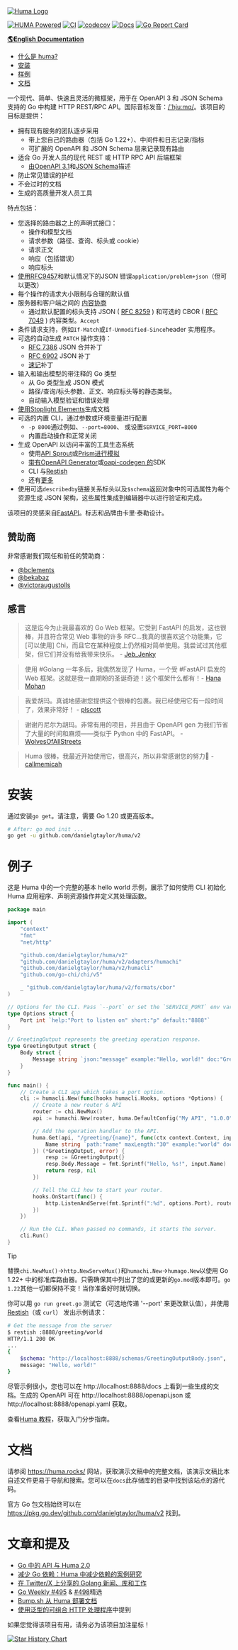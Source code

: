 <a href="#">
	<picture>
		<source media="(prefers-color-scheme: dark)" srcset="https://huma.rocks/huma-dark.png" />
		<source media="(prefers-color-scheme: light)" srcset="https://huma.rocks/huma.png" />
		<img alt="Huma Logo" src="https://huma.rocks/huma.png" />
	</picture>
</a>

[![HUMA Powered](https://img.shields.io/badge/Powered%20By-HUMA-f40273)](https://huma.rocks/) [![CI](https://github.com/danielgtaylor/huma/workflows/CI/badge.svg?branch=main)](https://github.com/danielgtaylor/huma/actions?query=workflow%3ACI+branch%3Amain++) [![codecov](https://codecov.io/gh/danielgtaylor/huma/branch/main/graph/badge.svg)](https://codecov.io/gh/danielgtaylor/huma) [![Docs](https://godoc.org/github.com/danielgtaylor/huma/v2?status.svg)](https://pkg.go.dev/github.com/danielgtaylor/huma/v2?tab=doc) [![Go Report Card](https://goreportcard.com/badge/github.com/danielgtaylor/huma/v2)](https://goreportcard.com/report/github.com/danielgtaylor/huma/v2)

[**🌎English Documentation**](./README.md)

- [什么是 huma?](#intro)
- [安装](#install)
- [样例](#example)
- [文档](#documentation)

<a name="intro"></a>
一个现代、简单、快速且灵活的微框架，用于在 OpenAPI 3 和 JSON Schema 支持的 Go 中构建 HTTP REST/RPC API。国际音标发音：[/'hjuːmɑ/](https://en.wiktionary.org/wiki/Wiktionary:International_Phonetic_Alphabet)。该项目的目标是提供：

- 拥有现有服务的团队逐步采用
  - 带上您自己的路由器（包括 Go 1.22+）、中间件和日志记录/指标
  - 可扩展的 OpenAPI 和 JSON Schema 层来记录现有路由
- 适合 Go 开发人员的现代 REST 或 HTTP RPC API 后端框架
  - [由OpenAPI 3.1](https://github.com/OAI/OpenAPI-Specification/blob/master/versions/3.1.0.md)和[JSON Schema](https://json-schema.org/)描述
- 防止常见错误的护栏
- 不会过时的文档
- 生成的高质量开发人员工具

特点包括：

- 您选择的路由器之上的声明式接口：
  - 操作和模型文档
  - 请求参数（路径、查询、标头或 cookie）
  - 请求正文
  - 响应（包括错误）
  - 响应标头
- [使用RFC9457](https://datatracker.ietf.org/doc/html/rfc9457)和默认情况下的JSON 错误`application/problem+json`（但可以更改）
- 每个操作的请求大小限制与合理的默认值
- 服务器和客户端之间的 [内容协商](https://developer.mozilla.org/en-US/docs/Web/HTTP/Content_negotiation)
  - 通过默认配置的标头支持 JSON ( [RFC 8259](https://tools.ietf.org/html/rfc8259) ) 和可选的 CBOR ( [RFC 7049](https://tools.ietf.org/html/rfc7049) ) 内容类型。`Accept`
- 条件请求支持，例如`If-Match`或`If-Unmodified-Since`header 实用程序。
- 可选的自动生成 `PATCH` 操作支持：
  - [RFC 7386](https://www.rfc-editor.org/rfc/rfc7386) JSON 合并补丁
  - [RFC 6902](https://www.rfc-editor.org/rfc/rfc6902) JSON 补丁
  - [速记](https://github.com/danielgtaylor/shorthand)补丁
- 输入和输出模型的带注释的 Go 类型
  - 从 Go 类型生成 JSON 模式
  - 路径/查询/标头参数、正文、响应标头等的静态类型。
  - 自动输入模型验证和错误处理
- [使用Stoplight Elements](https://stoplight.io/open-source/elements)生成文档
- 可选的内置 CLI，通过参数或环境变量进行配置
  - `-p 8000`通过例如、`--port=8000`、 或设置`SERVICE_PORT=8000`
  - 内置启动操作和正常关闭
- 生成 OpenAPI 以访问丰富的工具生态系统
  - 使用[API Sprout](https://github.com/danielgtaylor/apisprout)或[Prism进行模拟](https://stoplight.io/open-source/prism)
  - [带有OpenAPI Generator](https://github.com/OpenAPITools/openapi-generator)或[oapi-codegen 的](https://github.com/deepmap/oapi-codegen)SDK
  - CLI 与[Restish](https://rest.sh/)
  - 还有[更多](https://openapi.tools/) 
- 使用可选`describedby`链接关系标头以及`$schema`返回对象中的可选属性为每个资源生成 JSON 架构，这些属性集成到编辑器中以进行验证和完成。

该项目的灵感来自[FastAPI](https://fastapi.tiangolo.com/)。标志和品牌由卡里·泰勒设计。

## 赞助商

非常感谢我们现任和前任的赞助商：

- [@bclements](https://github.com/bclements)
- [@bekabaz](https://github.com/bekabaz)
- [@victoraugustolls](https://github.com/victoraugustolls)

## 感言

> 这是迄今为止我最喜欢的 Go Web 框架。它受到 FastAPI 的启发，这也很棒，并且符合常见 Web 事物的许多 RFC...我真的很喜欢这个功能集，它[可以使用] Chi，而且它在某种程度上仍然相对简单使用。我尝试过其他框架，但它们并没有给我带来快乐。 - [Jeb_Jenky](https://www.reddit.com/r/golang/comments/zhitcg/comment/izmg6vk/?utm_source=reddit&utm_medium=web2x&context=3)

> 使用 #Golang 一年多后，我偶然发现了 Huma，一个受 #FastAPI 启发的 Web 框架。这就是我一直期盼的圣诞奇迹！这个框架什么都有！- [Hana Mohan](https://twitter.com/unamashana/status/1733088066053583197)

> 我爱胡玛。真诚地感谢您提供这个很棒的包裹。我已经使用它有一段时间了，效果非常好！ - [plscott](https://www.reddit.com/r/golang/comments/1aoshey/comment/kq6hcpd/?utm_source=reddit&utm_medium=web2x&context=3)

> 谢谢丹尼尔为胡玛。非常有用的项目，并且由于 OpenAPI gen 为我们节省了大量的时间和麻烦——类似于 Python 中的 FastAPI。 - [WolvesOfAllStreets](https://www.reddit.com/r/golang/comments/1aqj99d/comment/kqfqcml/?utm_source=reddit&utm_medium=web2x&context=3)

> Huma 很棒，我最近开始使用它，很高兴，所以非常感谢您的努力🙏  - [callmemicah](https://www.reddit.com/r/golang/comments/1b32ts4/comment/ksvr9h7/?utm_source=reddit&utm_medium=web2x&context=3)

# 安装

通过安装`go get`。请注意，需要 Go 1.20 或更高版本。

```sh
# After: go mod init ...
go get -u github.com/danielgtaylor/huma/v2
```

# 例子

这是 Huma 中的一个完整的基本 hello world 示例，展示了如何使用 CLI 初始化 Huma 应用程序、声明资源操作并定义其处理函数。

```go
package main

import (
	"context"
	"fmt"
	"net/http"

	"github.com/danielgtaylor/huma/v2"
	"github.com/danielgtaylor/huma/v2/adapters/humachi"
	"github.com/danielgtaylor/huma/v2/humacli"
	"github.com/go-chi/chi/v5"

	_ "github.com/danielgtaylor/huma/v2/formats/cbor"
)

// Options for the CLI. Pass `--port` or set the `SERVICE_PORT` env var.
type Options struct {
	Port int `help:"Port to listen on" short:"p" default:"8888"`
}

// GreetingOutput represents the greeting operation response.
type GreetingOutput struct {
	Body struct {
		Message string `json:"message" example:"Hello, world!" doc:"Greeting message"`
	}
}

func main() {
	// Create a CLI app which takes a port option.
	cli := humacli.New(func(hooks humacli.Hooks, options *Options) {
		// Create a new router & API
		router := chi.NewMux()
		api := humachi.New(router, huma.DefaultConfig("My API", "1.0.0"))

		// Add the operation handler to the API.
		huma.Get(api, "/greeting/{name}", func(ctx context.Context, input *struct{
			Name string `path:"name" maxLength:"30" example:"world" doc:"Name to greet"`
		}) (*GreetingOutput, error) {
			resp := &GreetingOutput{}
			resp.Body.Message = fmt.Sprintf("Hello, %s!", input.Name)
			return resp, nil
		})

		// Tell the CLI how to start your router.
		hooks.OnStart(func() {
			http.ListenAndServe(fmt.Sprintf(":%d", options.Port), router)
		})
	})

	// Run the CLI. When passed no commands, it starts the server.
	cli.Run()
}
```

> [!TIP]
> 替换`chi.NewMux()`→`http.NewServeMux()`和`humachi.New`→`humago.New`以使用 Go 1.22+ 中的标准库路由器。只需确保其中列出了您的或更新的`go.mod`版本即可。`go 1.22`其他一切都保持不变！当你准备好时就切换。

你可以用 `go run greet.go` 测试它（可选地传递 '--port' 来更改默认值），并使用 [Restish](https://rest.sh/)（或 `curl`） 发出示例请求：

```sh
# Get the message from the server
$ restish :8888/greeting/world
HTTP/1.1 200 OK
...
{
	$schema: "http://localhost:8888/schemas/GreetingOutputBody.json",
	message: "Hello, world!"
}
```

尽管示例很小，您也可以在 http://localhost:8888/docs 上看到一些生成的文档。生成的 OpenAPI 可在 http://localhost:8888/openapi.json 或 http://localhost:8888/openapi.yaml 获取。

查看[Huma 教程](https://huma.rocks/tutorial/installation/)，获取入门分步指南。

# 文档

请参阅 https://huma.rocks/ 网站，获取演示文稿中的完整文档，该演示文稿比本自述文件更易于导航和搜索。您可以在`docs`此存储库的目录中找到该站点的源代码。

官方 Go 包文档始终可以在 https://pkg.go.dev/github.com/danielgtaylor/huma/v2 找到。

# 文章和提及

- [Go 中的 API 与 Huma 2.0](https://dgt.hashnode.dev/apis-in-go-with-huma-20)
- [减少 Go 依赖：Huma 中减少依赖的案例研究](https://dgt.hashnode.dev/reducing-go-dependencies)
- [在 Twitter/X 上分享的 Golang 新闻、库和工作](https://twitter.com/golangch/status/1752175499701264532)
- [Go Weekly #495](https://golangweekly.com/issues/495) & [#498](https://golangweekly.com/issues/498)精选
- [Bump.sh 从 Huma 部署文档](https://docs.bump.sh/guides/bump-sh-tutorials/huma/)
- [使用泛型的可组合 HTTP 处理程序](https://www.willem.dev/articles/generic-http-handlers/)中提到

如果您觉得该项目有用，请务必为该项目加注星标！

<a href="https://star-history.com/#danielgtaylor/huma&Date">
	<picture>
		<source media="(prefers-color-scheme: dark)" srcset="https://api.star-history.com/svg?repos=danielgtaylor/huma&type=Date&theme=dark" />
		<source media="(prefers-color-scheme: light)" srcset="https://api.star-history.com/svg?repos=danielgtaylor/huma&type=Date" />
		<img alt="Star History Chart" src="https://api.star-history.com/svg?repos=danielgtaylor/huma&type=Date" />
	</picture>
</a>
